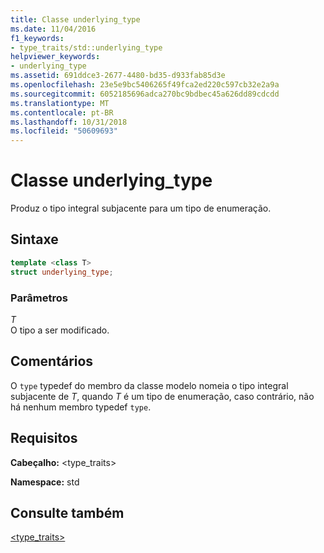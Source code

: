 ```yaml
---
title: Classe underlying_type
ms.date: 11/04/2016
f1_keywords:
- type_traits/std::underlying_type
helpviewer_keywords:
- underlying_type
ms.assetid: 691ddce3-2677-4480-bd35-d933fab85d3e
ms.openlocfilehash: 23e5e9bc5406265f49fca2ed220c597cb32e2a9a
ms.sourcegitcommit: 6052185696adca270bc9bdbec45a626dd89cdcdd
ms.translationtype: MT
ms.contentlocale: pt-BR
ms.lasthandoff: 10/31/2018
ms.locfileid: "50609693"
---
```

# <a name="underlyingtype-class"></a>Classe underlying_type

Produz o tipo integral subjacente para um tipo de enumeração.

## <a name="syntax"></a>Sintaxe

```cpp
template <class T>
struct underlying_type;
```

### <a name="parameters"></a>Parâmetros

*T*<br/>
O tipo a ser modificado.

## <a name="remarks"></a>Comentários

O `type` typedef do membro da classe modelo nomeia o tipo integral subjacente de *T*, quando *T* é um tipo de enumeração, caso contrário, não há nenhum membro typedef `type`.

## <a name="requirements"></a>Requisitos

**Cabeçalho:** \<type_traits>

**Namespace:** std

## <a name="see-also"></a>Consulte também

[<type_traits>](../standard-library/type-traits.md)<br/>
